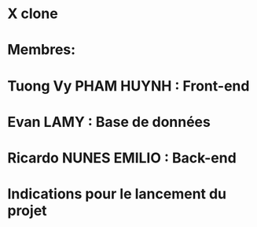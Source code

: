 # X clone
# Membres:
# Tuong Vy PHAM HUYNH : Front-end
# Evan LAMY : Base de données
# Ricardo NUNES EMILIO : Back-end

# Indications pour le lancement du projet



